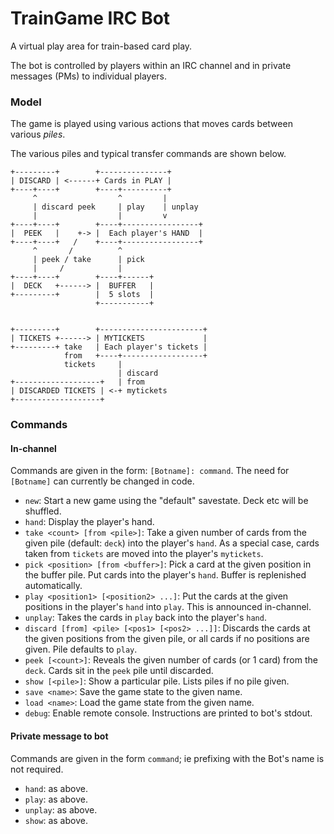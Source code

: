 # TrainGame IRC Bot

A virtual play area for train-based card play.

The bot is controlled by players within an IRC channel and in private messages (PMs) to individual players.

### Model

The game is played using various actions that moves cards between various _piles_.

The various piles and typical transfer commands are shown below.

```
+---------+        +---------------+
| DISCARD | <------+ Cards in PLAY |
+----+----+        +----+----------+
     ^                  ^         |
     | discard peek     | play    | unplay
     |                  |         v
+----+----+        +----+-----------------+
|  PEEK   |    +-> |  Each player's HAND  |
+----+----+   /    +----+-----------------+
     ^       /          ^
     | peek / take      | pick
     |     /            |
+----+----+        +----+------+
|  DECK   +------> |  BUFFER   |
+---------+        |  5 slots  |
                   +-----------+


+---------+        +-----------------------+
| TICKETS +------> | MYTICKETS             |
+---------+ take   | Each player's tickets |
            from   +----+------------------+
            tickets     |
                        | discard
+-------------------+   | from
| DISCARDED TICKETS | <-+ mytickets
+-------------------+
```

### Commands

#### In-channel

Commands are given in the form: `[Botname]: command`. The need for `[Botname]` can currently be changed in code.

* `new`: Start a new game using the "default" savestate. Deck etc will be shuffled.
* `hand`: Display the player's hand.
* `take <count> [from <pile>]`: Take a given number of cards from the given pile (default: `deck`) into the player's `hand`. As a special case, cards taken from `tickets` are moved into the player's `mytickets`.
* `pick <position> [from <buffer>]`: Pick a card at the given position in the buffer pile. Put cards into the player's `hand`. Buffer is replenished automatically.
* `play <position1> [<position2> ...]`: Put the cards at the given positions in the player's `hand` into `play`. This is announced in-channel.
* `unplay`: Takes the cards in `play` back into the player's `hand`.
* `discard [from] <pile> [<pos1> [<pos2> ...]]`: Discards the cards at the given positions from the given pile, or all cards if no positions are given. Pile defaults to `play`.
* `peek [<count>]`: Reveals the given number of cards (or 1 card) from the `deck`. Cards sit in the `peek` pile until discarded.
* `show [<pile>]`: Show a particular pile. Lists piles if no pile given.
* `save <name>`: Save the game state to the given name.
* `load <name>`: Load the game state from the given name.
* `debug`: Enable remote console. Instructions are printed to bot's stdout.


#### Private message to bot

Commands are given in the form `command`; ie prefixing with the Bot's name is not required.

* `hand`: as above.
* `play`: as above.
* `unplay`: as above.
* `show`: as above.

